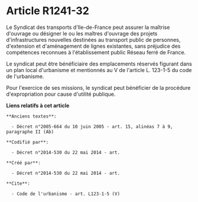 # Article R1241-32

Le Syndicat des transports d'Ile-de-France peut assurer la maîtrise d'ouvrage ou désigner le ou les maîtres d'ouvrage des
projets d'infrastructures nouvelles destinées au transport public de personnes, d'extension et d'aménagement de lignes
existantes, sans préjudice des compétences reconnues à l'établissement public Réseau ferré de France. 

Le syndicat peut être bénéficiaire des emplacements réservés figurant dans un plan local d'urbanisme et mentionnés au V de
l'article L. 123-1-5 du code de l'urbanisme. 

Pour l'exercice de ses missions, le syndicat peut bénéficier de la procédure d'expropriation pour cause d'utilité publique.

**Liens relatifs à cet article**

	**Anciens textes**:

	  - Décret n°2005-664 du 10 juin 2005 - art. 15, alinéas 7 à 9, paragraphe II (Ab)

	**Codifié par**:

	  - Décret n°2014-530 du 22 mai 2014 - art.

	**Créé par**:

	  - Décret n°2014-530 du 22 mai 2014 - art.

	**Cite**:

	  - Code de l'urbanisme - art. L123-1-5 (V)
